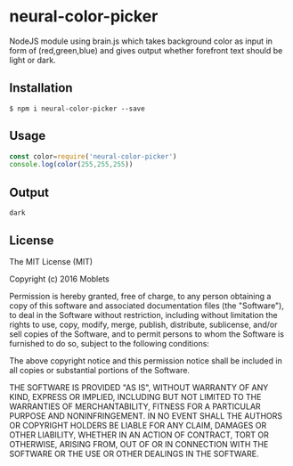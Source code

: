 # neural-color-picker

NodeJS module using brain.js which takes background color as input in form of (red,green,blue) and gives output whether forefront text should be light or dark.

## Installation

    $ npm i neural-color-picker --save

## Usage

```javascript
const color=require('neural-color-picker')
console.log(color(255,255,255))
```

## Output

```
dark
```

## License
The MIT License (MIT)

Copyright (c) 2016 Moblets

Permission is hereby granted, free of charge, to any person obtaining a copy of this software and associated documentation files (the "Software"), to deal in the Software without restriction, including without limitation the rights to use, copy, modify, merge, publish, distribute, sublicense, and/or sell copies of the Software, and to permit persons to whom the Software is furnished to do so, subject to the following conditions:

The above copyright notice and this permission notice shall be included in all copies or substantial portions of the Software.

THE SOFTWARE IS PROVIDED "AS IS", WITHOUT WARRANTY OF ANY KIND, EXPRESS OR IMPLIED, INCLUDING BUT NOT LIMITED TO THE WARRANTIES OF MERCHANTABILITY, FITNESS FOR A PARTICULAR PURPOSE AND NONINFRINGEMENT. IN NO EVENT SHALL THE AUTHORS OR COPYRIGHT HOLDERS BE LIABLE FOR ANY CLAIM, DAMAGES OR OTHER LIABILITY, WHETHER IN AN ACTION OF CONTRACT, TORT OR OTHERWISE, ARISING FROM, OUT OF OR IN CONNECTION WITH THE SOFTWARE OR THE USE OR OTHER DEALINGS IN THE SOFTWARE.
